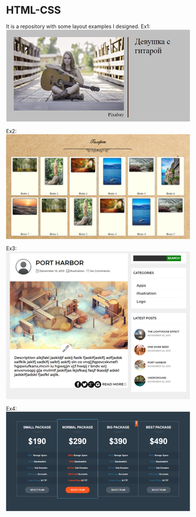 # HTML-CSS
It is a repository with some layout examples I designed.
Ex1:
![Image alt](https://github.com/AGoravskiy/HTML-CSS/blob/master/images/Ex1.PNG)

Ex2:
![Image alt](https://github.com/AGoravskiy/HTML-CSS/blob/master/images/Ex2.PNG)

Ex3:
![Image alt](https://github.com/AGoravskiy/HTML-CSS/blob/master/images/Ex3.PNG)

Ex4:
![Image alt](https://github.com/AGoravskiy/HTML-CSS/blob/master/images/Ex4.PNG)
